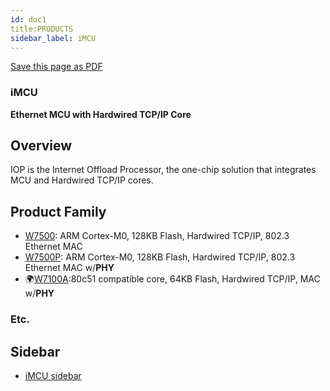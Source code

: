 ```yaml
---
id: doc1
title:PRODUCTS
sidebar_label: iMCU
---
```

<a href="https://restpack.io/html2pdf/save-as-pdf" target="_blank">Save this page as PDF</a>
<script id="finalReport" type="text/x-kendo-template">
    <h3 class="report-header">stub title</h3>
    <table class="report-table">
        <tr>
            <td>Report ID:</td>
            <td>stub</td>
        </tr>
    </table>
</script>

<style>
  .report-header {
        font-style: italic;
        font-weight: bold;
        text-align: left;
    }
</style>

<script id="main" type="text/javascript">
    function generateReport() {
        return xepOnline.Formatter.Format("finalReport", {
            render: 'download', pageWidth: '216mm', pageHeight: '279mm'
        });
    }
</script>

### **iMCU**

**Ethernet MCU with Hardwired TCP/IP Core**

## Overview

IOP is the Internet Offload Processor, the one-chip solution that integrates MCU and Hardwired TCP/IP cores.

## Product Family

 * [W7500](W7500.md): ARM Cortex-M0, 128KB Flash, Hardwired TCP/IP, 802.3 Ethernet MAC
 * [W7500P](W7500P.md):  ARM Cortex-M0, 128KB Flash, Hardwired TCP/IP, 802.3 Ethernet MAC w/**PHY**
 * 🌍[W7100A](https://www.wiznet.io/product-item/w7100a/):80c51 compatible core, 64KB Flash, Hardwired TCP/IP, MAC w/**PHY**
 
 
### Etc.
 
## Sidebar

  * [iMCU sidebar](iMCU-sidebar.md)
